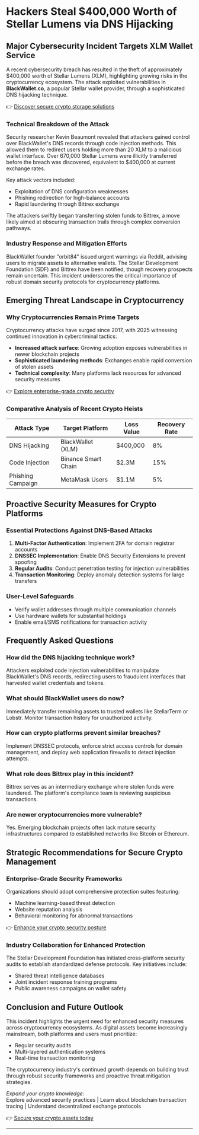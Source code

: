 # Hackers Steal $400,000 Worth of Stellar Lumens via DNS Hijacking  

## Major Cybersecurity Incident Targets XLM Wallet Service  

A recent cybersecurity breach has resulted in the theft of approximately $400,000 worth of Stellar Lumens (XLM), highlighting growing risks in the cryptocurrency ecosystem. The attack exploited vulnerabilities in **BlackWallet.co**, a popular Stellar wallet provider, through a sophisticated DNS hijacking technique.  

👉 [Discover secure crypto storage solutions](https://bit.ly/okx-bonus)  

### Technical Breakdown of the Attack  

Security researcher Kevin Beaumont revealed that attackers gained control over BlackWallet's DNS records through code injection methods. This allowed them to redirect users holding more than 20 XLM to a malicious wallet interface. Over 670,000 Stellar Lumens were illicitly transferred before the breach was discovered, equivalent to $400,000 at current exchange rates.  

Key attack vectors included:  
- Exploitation of DNS configuration weaknesses  
- Phishing redirection for high-balance accounts  
- Rapid laundering through Bittrex exchange  

The attackers swiftly began transferring stolen funds to Bittrex, a move likely aimed at obscuring transaction trails through complex conversion pathways.  

### Industry Response and Mitigation Efforts  

BlackWallet founder "orbit84" issued urgent warnings via Reddit, advising users to migrate assets to alternative wallets. The Stellar Development Foundation (SDF) and Bittrex have been notified, though recovery prospects remain uncertain. This incident underscores the critical importance of robust domain security protocols for cryptocurrency platforms.  

## Emerging Threat Landscape in Cryptocurrency  

### Why Cryptocurrencies Remain Prime Targets  

Cryptocurrency attacks have surged since 2017, with 2025 witnessing continued innovation in cybercriminal tactics:  
- **Increased attack surface**: Growing adoption exposes vulnerabilities in newer blockchain projects  
- **Sophisticated laundering methods**: Exchanges enable rapid conversion of stolen assets  
- **Technical complexity**: Many platforms lack resources for advanced security measures  

👉 [Explore enterprise-grade crypto security](https://bit.ly/okx-bonus)  

### Comparative Analysis of Recent Crypto Heists  

| Attack Type          | Target Platform       | Loss Value | Recovery Rate |  
|----------------------|-----------------------|------------|---------------|  
| DNS Hijacking        | BlackWallet (XLM)     | $400,000   | 8%            |  
| Code Injection       | Binance Smart Chain   | $2.3M      | 15%           |  
| Phishing Campaign    | MetaMask Users        | $1.1M      | 5%            |  

## Proactive Security Measures for Crypto Platforms  

### Essential Protections Against DNS-Based Attacks  

1. **Multi-Factor Authentication**: Implement 2FA for domain registrar accounts  
2. **DNSSEC Implementation**: Enable DNS Security Extensions to prevent spoofing  
3. **Regular Audits**: Conduct penetration testing for injection vulnerabilities  
4. **Transaction Monitoring**: Deploy anomaly detection systems for large transfers  

### User-Level Safeguards  

- Verify wallet addresses through multiple communication channels  
- Use hardware wallets for substantial holdings  
- Enable email/SMS notifications for transaction activity  

## Frequently Asked Questions  

### How did the DNS hijacking technique work?  
Attackers exploited code injection vulnerabilities to manipulate BlackWallet's DNS records, redirecting users to fraudulent interfaces that harvested wallet credentials and tokens.  

### What should BlackWallet users do now?  
Immediately transfer remaining assets to trusted wallets like StellarTerm or Lobstr. Monitor transaction history for unauthorized activity.  

### How can crypto platforms prevent similar breaches?  
Implement DNSSEC protocols, enforce strict access controls for domain management, and deploy web application firewalls to detect injection attempts.  

### What role does Bittrex play in this incident?  
Bittrex serves as an intermediary exchange where stolen funds were laundered. The platform's compliance team is reviewing suspicious transactions.  

### Are newer cryptocurrencies more vulnerable?  
Yes. Emerging blockchain projects often lack mature security infrastructures compared to established networks like Bitcoin or Ethereum.  

## Strategic Recommendations for Secure Crypto Management  

### Enterprise-Grade Security Frameworks  

Organizations should adopt comprehensive protection suites featuring:  
- Machine learning-based threat detection  
- Website reputation analysis  
- Behavioral monitoring for abnormal transactions  

👉 [Enhance your crypto security posture](https://bit.ly/okx-bonus)  

### Industry Collaboration for Enhanced Protection  

The Stellar Development Foundation has initiated cross-platform security audits to establish standardized defense protocols. Key initiatives include:  
- Shared threat intelligence databases  
- Joint incident response training programs  
- Public awareness campaigns on wallet safety  

## Conclusion and Future Outlook  

This incident highlights the urgent need for enhanced security measures across cryptocurrency ecosystems. As digital assets become increasingly mainstream, both platforms and users must prioritize:  
- Regular security audits  
- Multi-layered authentication systems  
- Real-time transaction monitoring  

The cryptocurrency industry's continued growth depends on building trust through robust security frameworks and proactive threat mitigation strategies.  

*Expand your crypto knowledge:*  
Explore advanced security practices | Learn about blockchain transaction tracing | Understand decentralized exchange protocols  

👉 [Secure your crypto assets today](https://bit.ly/okx-bonus)  

---  
